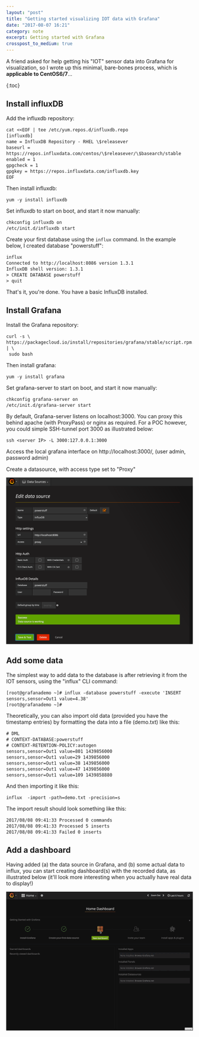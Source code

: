 ```yaml
---
layout: "post"
title: "Getting started visualizing IOT data with Grafana"
date: "2017-08-07 16:21"
category: note
excerpt: Getting started with Grafana
crosspost_to_medium: true
---
```


A friend asked for help getting his "IOT" sensor data into Grafana for visualization, so I wrote up this minimal, bare-bones process, which is **applicable to CentOS6/7**...

{:toc}

## Install influxDB

Add the influxdb repository:

```
cat <<EOF | tee /etc/yum.repos.d/influxdb.repo
[influxdb]
name = InfluxDB Repository - RHEL \$releasever
baseurl = https://repos.influxdata.com/centos/\$releasever/\$basearch/stable
enabled = 1
gpgcheck = 1
gpgkey = https://repos.influxdata.com/influxdb.key
EOF
```

Then install influxdb:

```
yum -y install influxdb
```

Set influxdb to start on boot, and start it now manually:

```
chkconfig influxdb on
/etc/init.d/influxdb start
```

Create your first database using the ```influx``` command. In the example below, I created database "powerstuff":

```
influx
Connected to http://localhost:8086 version 1.3.1
InfluxDB shell version: 1.3.1
> CREATE DATABASE powerstuff
> quit
```

That's it, you're done. You have a basic InfluxDB installed.

## Install Grafana

Install the Grafana repository:

```
curl -s \ https://packagecloud.io/install/repositories/grafana/stable/script.rpm.sh.rpm | \
 sudo bash
```

Then install grafana:

```
yum -y install grafana
```

Set grafana-server to start on boot, and start it now manually:

```
chkconfig grafana-server on
/etc/init.d/grafana-server start
```

By default, Grafana-server listens on localhost:3000. You can proxy this behind apache (with ProxyPass) or nginx as required. For a POC however, you could simple SSH-tunnel port 3000 as illustrated below:

```
ssh <server IP> -L 3000:127.0.0.1:3000
```

Access the local grafana interface on http://localhost:3000/, (user admin, password admin)

Create a datasource, with access type set to "Proxy"

![](../../images/grafana_example.png)

## Add some data

The simplest way to add data to the database is after retrieving it from the IOT sensors, using the "influx" CLI command:

```
[root@grafanademo ~]# influx -database powerstuff -execute 'INSERT sensors,sensor=Out1 value=4.38'
[root@grafanademo ~]#
```

Theoretically, you can also import old data (provided you have the timestamp entries) by formatting the data into a file (demo.txt) like this:

```
# DML
# CONTEXT-DATABASE:powerstuff
# CONTEXT-RETENTION-POLICY:autogen
sensors,sensor=Out1 value=801 1439856000
sensors,sensor=Out1 value=29 1439856000
sensors,sensor=Out1 value=38 1439856000
sensors,sensor=Out1 value=47 1439856000
sensors,sensor=Out1 value=109 1439858880
```

And then importing it like this:

```
influx  -import -path=demo.txt -precision=s
```

The import result should look something like this:

```
2017/08/08 09:41:33 Processed 0 commands
2017/08/08 09:41:33 Processed 5 inserts
2017/08/08 09:41:33 Failed 0 inserts
```

## Add a dashboard

Having added (a) the data source in Grafana, and (b) some actual data to influx, you can start creating dashboard(s) with the recorded data, as illustrated below (it'll look more interesting when you actually have real data to display!)

![](../../images/grafana.gif)
